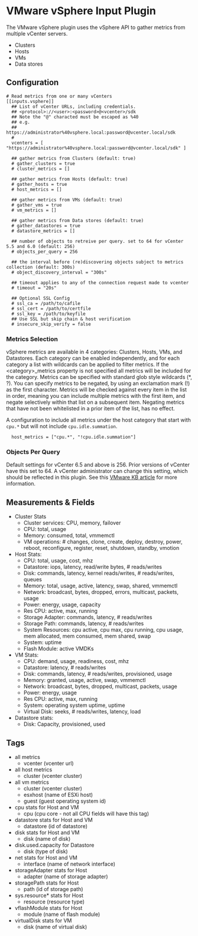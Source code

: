 # VMware vSphere Input Plugin

The VMware vSphere plugin uses the vSphere API to gather metrics from multiple vCenter servers.
 
* Clusters
* Hosts
* VMs
* Data stores

## Configuration

```
# Read metrics from one or many vCenters
[[inputs.vsphere]]
  ## List of vCenter URLs, including credentials.
  ## <protocol>://<user>:<password>@<vcenter>/sdk
  ## Note the "@" characted must be escaped as %40
  ## e.g.
  ##     https://administrator%40vsphere.local:password@vcenter.local/sdk
  #
  vcenters = [ "https://administrator%40vsphere.local:password@vcenter.local/sdk" ]
  
  ## gather metrics from Clusters (default: true)
  # gather_clusters = true
  # cluster_metrics = []
  
  ## gather metrics from Hosts (default: true)
  # gather_hosts = true
  # host_metrics = []
  
  ## gather metrics from VMs (default: true)
  # gather_vms = true
  # vm_metrics = []
  
  ## gather metrics from Data stores (default: true)
  # gather_datastores = true
  # datastore_metrics = []
  
  ## number of objects to retreive per query. set to 64 for vCenter 5.5 and 6.0 (default: 256)
  # objects_per_query = 256
  
  ## the interval before (re)discovering objects subject to metrics collection (default: 300s)
  # object_discovery_interval = "300s"
  
  ## timeout applies to any of the connection request made to vcenter
  # timeout = "20s"
  
  ## Optional SSL Config
  # ssl_ca = /path/to/cafile
  # ssl_cert = /path/to/certfile
  # ssl_key = /path/to/keyfile
  ## Use SSL but skip chain & host verification
  # insecure_skip_verify = false  
```

### Metrics Selection

vSphere metrics are available in 4 categories: Clusters, Hosts, VMs, and Datastores. Each category can be enabled
independently, and for each category a list with wildcards can be applied to filter metrics. If the &lt;category&gt;_metrics 
property is not specified all metrics will be included for the category. Metrics can be specified with standard glob
style wildcards (*, ?). You can specify metrics to be negated, by using an exclamation mark (!) as the first character. 
Metrics will be checked against every item in the list in order, meaning you can include multiple metrics with the first 
item, and negate selectively within that list on a subsequent item. Negating metrics that have not been whitelisted in 
a prior item of the list, has no effect.

A configuration to include all metrics under the host category that start with `cpu.*` but will not include
`cpu.idle.summation`.

```
  host_metrics = ["cpu.*", "!cpu.idle.summation"]

``` 

### Objects Per Query

Default settings for vCenter 6.5 and above is 256. Prior versions of vCenter have this set to 64. A vCenter administrator
can change this setting, which should be reflected in this plugin. See this [VMware KB article](https://kb.vmware.com/s/article/2107096)
for more information.

## Measurements &amp; Fields

- Cluster Stats
	- Cluster services: CPU, memory, failover
	- CPU: total, usage
	- Memory: consumed, total, vmmemctl
	- VM operations: # changes, clone, create, deploy, destroy, power, reboot, reconfigure, register, reset, shutdown, standby, vmotion
- Host Stats:
	- CPU: total, usage, cost, mhz
	- Datastore: iops, latency, read/write bytes, # reads/writes
	- Disk: commands, latency, kernel reads/writes, # reads/writes, queues
	- Memory: total, usage, active, latency, swap, shared, vmmemctl
	- Network: broadcast, bytes, dropped, errors, multicast, packets, usage
	- Power: energy, usage, capacity
	- Res CPU: active, max, running
	- Storage Adapter: commands, latency, # reads/writes
	- Storage Path: commands, latency, # reads/writes
	- System Resources: cpu active, cpu max, cpu running, cpu usage, mem allocated, mem consumed, mem shared, swap
	- System: uptime
	- Flash Module: active VMDKs 
- VM Stats:
	- CPU: demand, usage, readiness, cost, mhz
	- Datastore: latency, # reads/writes
	- Disk: commands, latency, # reads/writes, provisioned, usage
	- Memory: granted, usage, active, swap, vmmemctl
	- Network: broadcast, bytes, dropped, multicast, packets, usage
	- Power: energy, usage
	- Res CPU: active, max, running
	- System: operating system uptime, uptime
	- Virtual Disk: seeks, # reads/writes, latency, load 
- Datastore stats:
	- Disk: Capacity, provisioned, used  
	
## Tags
- all metrics
	- vcenter (vcenter url)
- all host metrics
	- cluster (vcenter cluster)
- all vm metrics
	- cluster (vcenter cluster)
	- esxhost (name of ESXi host)
	- guest (guest operating system id)
- cpu stats for Host and VM
	- cpu (cpu core - not all CPU fields will have this tag)
- datastore stats for Host and VM
	- datastore (id of datastore)
- disk stats for Host and VM
	- disk (name of disk)
- disk.used.capacity for Datastore
	- disk (type of disk)
- net stats for Host and VM
	- interface (name of network interface)
- storageAdapter stats for Host
	- adapter (name of storage adapter)
- storagePath stats for Host 
	- path (id of storage path)
- sys.resource* stats for Host
	- resource (resource type)
- vflashModule stats for Host
	- module (name of flash module)
- virtualDisk stats for VM
	- disk (name of virtual disk)
